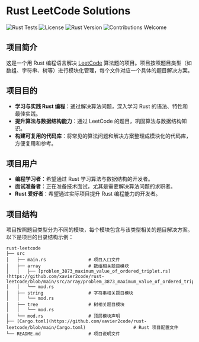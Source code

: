 # Rust LeetCode Solutions

![Rust Tests](https://github.com/xavier2code/rust-leetcode/actions/workflows/rust.yml/badge.svg)
![License](https://img.shields.io/badge/license-MIT-blue.svg)
![Rust Version](https://img.shields.io/badge/rust-1.70%2B-orange.svg)
![Contributions Welcome](https://img.shields.io/badge/contributions-welcome-brightgreen.svg)


## 项目简介
这是一个用 Rust 编程语言解决 [LeetCode](https://leetcode.com/) 算法题的项目。项目按照题目类型（如数组、字符串、树等）进行模块化管理，每个文件对应一个具体的题目解决方案。

## 项目目的
- **学习与实践 Rust 编程**：通过解决算法问题，深入学习 Rust 的语法、特性和最佳实践。
- **提升算法与数据结构能力**：通过 LeetCode 的题目，巩固算法与数据结构知识。
- **构建可复用的代码库**：将常见的算法问题和解决方案整理成模块化的代码库，方便复用和参考。

## 项目用户
- **编程学习者**：希望通过 Rust 学习算法与数据结构的开发者。
- **面试准备者**：正在准备技术面试，尤其是需要解决算法问题的求职者。
- **Rust 爱好者**：希望通过实际项目提升 Rust 编程能力的开发者。

## 项目结构
项目按照题目类型分为不同的模块，每个模块包含与该类型相关的题目解决方案。以下是项目的目录结构示例：

```plaintext
rust-leetcode
├── src
│   ├── main.rs                # 项目入口文件
│   ├── array                  # 数组相关题目模块
│   │   ├── [problem_3873_maximum_value_of_ordered_triplet.rs](https://github.com/xavier2code/rust-leetcode/blob/main/src/array/problem_3873_maximum_value_of_ordered_triplet.rs)
│   │   └── mod.rs
│   ├── string                 # 字符串相关题目模块
│   │   └── mod.rs
│   ├── tree                   # 树相关题目模块
│   │   └── mod.rs
│   └── mod.rs                 # 顶层模块声明
├── [Cargo.toml](https://github.com/xavier2code/rust-leetcode/blob/main/Cargo.toml)                  # Rust 项目配置文件
└── README.md                  # 项目说明文件
